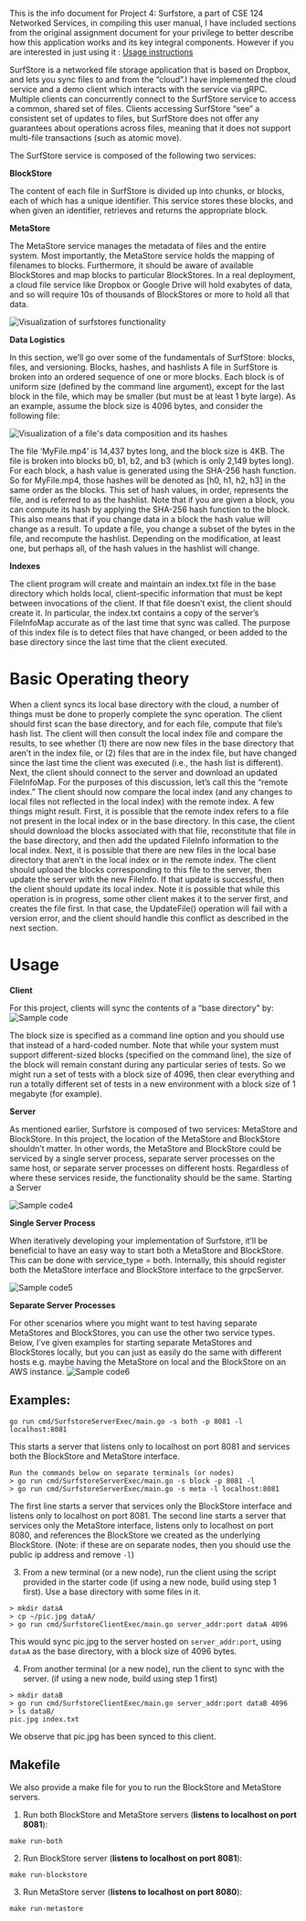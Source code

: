

This is the info document for Project 4: Surfstore, a part of CSE 124 Networked Services, in compiling this user manual, I have included sections from the original assignment document for your privilege to better describe how this application works and its key integral components.
However if you are interested in just using it : [Usage instructions](#Usage)

SurfStore is a networked file storage application that is based on Dropbox, and lets you sync files to and from the “cloud”.I have implemented the cloud service and a demo client which interacts with the service via gRPC.
Multiple clients can concurrently connect to the SurfStore service to access a common, shared set of files. Clients accessing SurfStore “see” a consistent set of updates to files, but SurfStore does not offer any guarantees about operations across files, meaning that it does not support multi-file transactions (such as atomic move).

The SurfStore service is composed of the following two services:

**BlockStore** 

The content of each file in SurfStore is divided up into chunks, or blocks, each of which has a unique identifier. This service stores these blocks, and when given an identifier, retrieves and returns the appropriate block.

**MetaStore**

The MetaStore service manages the metadata of files and the entire system. Most importantly, the MetaStore service holds the mapping of filenames to blocks. Furthermore, it should be aware of available BlockStores and map blocks to particular BlockStores.  In a real deployment, a cloud file service like Dropbox or Google Drive will hold exabytes of data, and so will require 10s of thousands of BlockStores or more to hold all that data.

![Visualization of surfstores functionality](surfstore.PNG)


**Data Logistics**

In this section, we’ll go over some of the fundamentals of SurfStore: blocks, files, and versioning. 
Blocks, hashes, and hashlists
A file in SurfStore is broken into an ordered sequence of one or more blocks. Each block is of uniform size (defined by the command line argument), except for the last block in the file, which may be smaller (but must be at least 1 byte large). As an example, assume the block size is 4096 bytes, and consider the following file:

![Visualization of a file's data composition and its hashes](surfstore2.PNG)

The file ‘MyFile.mp4’ is 14,437 bytes long, and the block size is 4KB. The file is broken into blocks b0, b1, b2, and b3 (which is only 2,149 bytes long). For each block, a hash value is generated using the SHA-256 hash function. So for MyFile.mp4, those hashes will be denoted as [h0, h1, h2, h3] in the same order as the blocks. This set of hash values, in order, represents the file, and is referred to as the hashlist. Note that if you are given a block, you can compute its hash by applying the SHA-256 hash function to the block. This also means that if you change data in a block the hash value will change as a result. To update a file, you change a subset of the bytes in the file, and recompute the hashlist. Depending on the modification, at least one, but perhaps all, of the hash values in the hashlist will change.

**Indexes**

The client program will create and maintain an index.txt file in the base directory which holds local, client-specific information that must be kept between invocations of the client. If that file doesn’t exist, the client should create it. In particular, the index.txt contains a copy of the server’s FileInfoMap accurate as of the last time that sync was called. The purpose of this index file is to detect files that have changed, or been added to the base directory since the last time that the client executed.


# Basic Operating theory

When a client syncs its local base directory with the cloud, a number of things must be done to properly complete the sync operation.
The client should first scan the base directory, and for each file, compute that file’s hash list. The client will then consult the local index file and compare the results, to see whether (1) there are now new files in the base directory that aren’t in the index file, or (2) files that are in the index file, but have changed since the last time the client was executed (i.e., the hash list is different).
Next, the client should connect to the server and download an updated FileInfoMap. For the purposes of this discussion, let’s call this the “remote index.”
The client should now compare the local index (and any changes to local files not reflected in the local index) with the remote index. A few things might result.
First, it is possible that the remote index refers to a file not present in the local index or in the base directory. In this case, the client should download the blocks associated with that file, reconstitute that file in the base directory, and then add the updated FileInfo information to the local index.
Next, it is possible that there are new files in the local base directory that aren’t in the local index or in the remote index. The client should upload the blocks corresponding to this file to the server, then update the server with the new FileInfo. If that update is successful, then the client should update its local index. Note it is possible that while this operation is in progress, some other client makes it to the server first, and creates the file first. In that case, the UpdateFile() operation will fail with a version error, and the client should handle this conflict as described in the next section.

# Usage

**Client**

For this project, clients will sync the contents of a “base directory” by:
![Sample code](surfstore3.PNG)

The block size is specified as a command line option and you should use that instead of a hard-coded number.  Note that while your system must support different-sized blocks (specified on the command line), the size of the block will remain constant during any particular series of tests.  So we might run a set of tests with a block size of 4096, then clear everything and run a totally different set of tests in a new environment with a block size of 1 megabyte (for example).

**Server**

As mentioned earlier, Surfstore is composed of two services: MetaStore and BlockStore. In this project, the location of the MetaStore and BlockStore shouldn’t matter. In other words, the MetaStore and BlockStore could be serviced by a single server process, separate server processes on the same host, or separate server processes on different hosts. Regardless of where these services reside, the functionality should be the same.
Starting a Server  

![Sample code4](surfstore4.PNG)



**Single Server Process**

When iteratively developing your implementation of Surfstore, it’ll be beneficial to have an easy way to start both a MetaStore and BlockStore. This can be done with service_type = both. Internally, this should register both the MetaStore interface and BlockStore interface to the grpcServer.

![Sample code5](surfstore5.PNG)

**Separate Server Processes**

For other scenarios where you might want to test having separate MetaStores and BlockStores, you can use the other two service types. Below, I’ve given examples for starting separate MetaStores and BlockStores locally, but you can just as easily do the same with different hosts e.g. maybe having the MetaStore on local and the BlockStore on an AWS instance. 
![Sample code6](surfstore6.PNG)


## Examples:
```shell
go run cmd/SurfstoreServerExec/main.go -s both -p 8081 -l localhost:8081
```
This starts a server that listens only to localhost on port 8081 and services both the BlockStore and MetaStore interface.

```shell
Run the commands below on separate terminals (or nodes)
> go run cmd/SurfstoreServerExec/main.go -s block -p 8081 -l
> go run cmd/SurfstoreServerExec/main.go -s meta -l localhost:8081
```
The first line starts a server that services only the BlockStore interface and listens only to localhost on port 8081. The second line starts a server that services only the MetaStore interface, listens only to localhost on port 8080, and references the BlockStore we created as the underlying BlockStore. (Note: if these are on separate nodes, then you should use the public ip address and remove `-l`)

3. From a new terminal (or a new node), run the client using the script provided in the starter code (if using a new node, build using step 1 first). Use a base directory with some files in it.
```shell
> mkdir dataA
> cp ~/pic.jpg dataA/ 
> go run cmd/SurfstoreClientExec/main.go server_addr:port dataA 4096
```
This would sync pic.jpg to the server hosted on `server_addr:port`, using `dataA` as the base directory, with a block size of 4096 bytes.

4. From another terminal (or a new node), run the client to sync with the server. (if using a new node, build using step 1 first)
```shell
> mkdir dataB
> go run cmd/SurfstoreClientExec/main.go server_addr:port dataB 4096
> ls dataB/
pic.jpg index.txt
```
We observe that pic.jpg has been synced to this client.

## Makefile
We also provide a make file for you to run the BlockStore and MetaStore servers.
1. Run both BlockStore and MetaStore servers (**listens to localhost on port 8081**):
```shell
make run-both
```

2. Run BlockStore server (**listens to localhost on port 8081**):
```shell
make run-blockstore
```

3. Run MetaStore server (**listens to localhost on port 8080**):
```shell
make run-metastore
```

